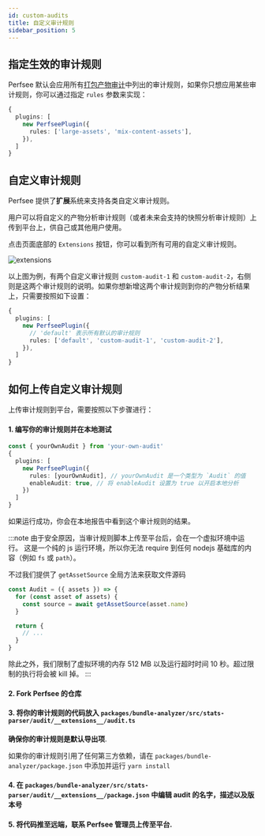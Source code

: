 ```yaml
---
id: custom-audits
title: 自定义审计规则
sidebar_position: 5
---
```


## 指定生效的审计规则

Perfsee 默认会应用所有[打包产物审计](./bundle-audits)中列出的审计规则，如果你只想应用某些审计规则，你可以通过指定 `rules` 参数来实现：

```ts
{
  plugins: [
    new PerfseePlugin({
      rules: ['large-assets', 'mix-content-assets'],
    }),
  ]
}
```

## 自定义审计规则

Perfsee 提供了**扩展**系统来支持各类自定义审计规则。

用户可以将自定义的产物分析审计规则（或者未来会支持的快照分析审计规则）上传到平台上，供自己或其他用户使用。

点击页面底部的 `Extensions` 按钮，你可以看到所有可用的自定义审计规则。

![extensions](/bundle/extensions.png)

以上图为例，有两个自定义审计规则 `custom-audit-1` 和 `custom-audit-2`，右侧则是这两个审计规则的说明。如果你想新增这两个审计规则到你的产物分析结果上，只需要按照如下设置：

```ts
{
  plugins: [
    new PerfseePlugin({
      // 'default' 表示所有默认的审计规则
      rules: ['default', 'custom-audit-1', 'custom-audit-2'],
    }),
  ]
}
```

## 如何上传自定义审计规则

上传审计规则到平台，需要按照以下步骤进行：

#### 1. 编写你的审计规则并在本地测试

```ts
const { yourOwnAudit } from 'your-own-audit'
{
  plugins: [
    new PerfseePlugin({
      rules: [yourOwnAudit], // yourOwnAudit 是一个类型为 `Audit` 的值
      enableAudit: true, // 将 enableAudit 设置为 true 以开启本地分析
    })
  ]
}
```

如果运行成功，你会在本地报告中看到这个审计规则的结果。

:::note
由于安全原因，当审计规则脚本上传至平台后，会在一个虚拟环境中运行。 这是一个纯的 js 运行环境，所以你无法 require 到任何 nodejs 基础库的内容（例如 `fs` 或 `path`）。

不过我们提供了 `getAssetSource` 全局方法来获取文件源码

```js
const Audit = ({ assets }) => {
  for (const asset of assets) {
    const source = await getAssetSource(asset.name)
  }

  return {
    // ...
  }
}
```

除此之外，我们限制了虚拟环境的内存 512 MB 以及运行超时时间 10 秒。超过限制的执行将会被 kill 掉。
:::

#### 2. Fork Perfsee 的仓库

#### 3. 将你的审计规则的代码放入 `packages/bundle-analyzer/src/stats-parser/audit/__extensions__/audit.ts`

**确保你的审计规则是默认导出项**.

如果你的审计规则引用了任何第三方依赖，请在 `packages/bundle-analyzer/package.json` 中添加并运行 `yarn install`

#### 4. 在 `packages/bundle-analyzer/src/stats-parser/audit/__extensions__/package.json` 中编辑 audit 的名字，描述以及版本号

#### 5. 将代码推至远端，联系 Perfsee 管理员上传至平台.
